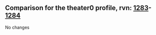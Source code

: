 ## Comparison for the theater0 profile, rvn: [1283](https://github.com/PRO100KatYT/FortniteProfileRevisions/tree/main/profiles/theater0/1283%20theater0.json)-[1284](https://github.com/PRO100KatYT/FortniteProfileRevisions/tree/main/profiles/theater0/1284%20theater0.json)

No changes
